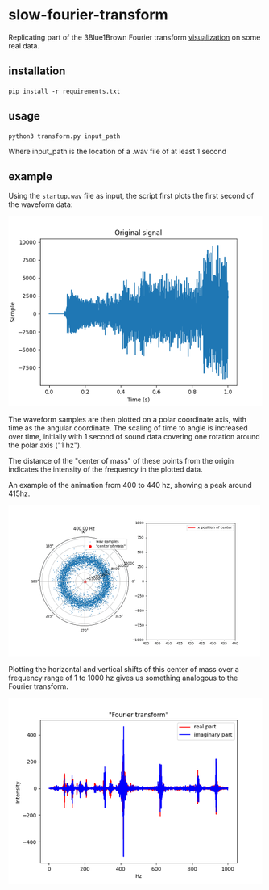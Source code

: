 # slow-fourier-transform

Replicating part of the 3Blue1Brown Fourier transform [visualization](https://www.youtube.com/watch?v=spUNpyF58BY) on some real data.

## installation

`pip install -r requirements.txt`

## usage

`python3 transform.py input_path` 

Where input_path is the location of a .wav file of at least 1 second

## example

Using the `startup.wav` file as input, the script first plots the first second of the waveform data:

![](img/waveform.png)

The waveform samples are then plotted on a polar coordinate axis, with time as the angular coordinate. The scaling of time to angle is increased over time, initially with 1 second of sound data covering one rotation around the polar axis ("1 hz"). 

The distance of the "center of mass" of these points from the origin indicates the intensity of the frequency in the plotted data.

An example of the animation from 400 to 440 hz, showing a peak around 415hz.

![](img/wrapping.gif)

Plotting the horizontal and vertical shifts of this center of mass over a frequency range of 1 to 1000 hz gives us something analogous to the Fourier transform.

![](img/fourier.png)